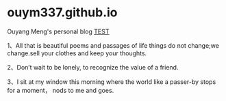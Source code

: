 # ouym337.github.io
Ouyang Meng's personal blog
<a href="./test.md">TEST</a>
<p>1、All that is beautiful poems and passages of life things do not change;we change.sell your clothes and keep your thoughts.</p>
<p>2、Don’t wait to be lonely, to recognize the value of a friend.</p>
<p>3、I sit at my window this morning where the world like a passer-by stops for a moment， nods to me and goes. </p>

